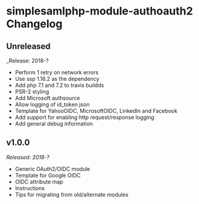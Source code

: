 # simplesamlphp-module-authoauth2  Changelog

## Unreleased

_Release: 2018-?

* Perform 1 retry on network errors
* Use ssp 1.16.2 as the dependency
* Add php 7.1 and 7.2 to travis buildds
* PSR-2 styling
* Add Microsoft authsource
* Allow logging of id_token json
* Template for YahooOIDC, MicrosoftOIDC, LinkedIn and Facebook
* Add support for enabling http request/response logging
* Add general debug information

## v1.0.0

_Released: 2018-?_

* Generic OAuth2/OIDC module
* Template for Google OIDC
* OIDC attribute map
* Instructions
* Tips for migrating from old/alternate modules 